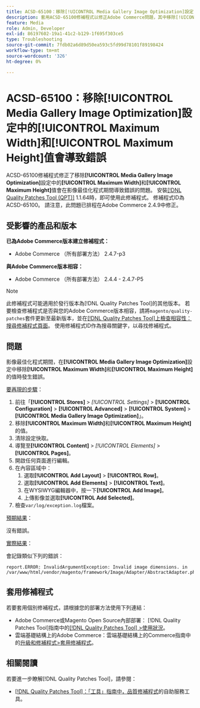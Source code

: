 ```yaml
---
title: ACSD-65100：移除[!UICONTROL Media Gallery Image Optimization]設定中的[!UICONTROL Maximum Width]和[!UICONTROL Maximum Height]值會導致錯誤
description: 套用ACSD-65100修補程式以修正Adobe Commerce問題，其中移除[!UICONTROL Media Gallery Image Optimization]設定中的[!UICONTROL Maximum Width]和[!UICONTROL Maximum Height]值會在影像最佳化程式期間導致錯誤。
feature: Media
role: Admin, Developer
exl-id: 86197602-19a1-41c2-b129-1f695f303ce5
type: Troubleshooting
source-git-commit: 7fdb02a6d89d50ea593c5fd99d78101f89198424
workflow-type: tm+mt
source-wordcount: '326'
ht-degree: 0%

---
```


# ACSD-65100：移除[!UICONTROL Media Gallery Image Optimization]設定中的[!UICONTROL Maximum Width]和[!UICONTROL Maximum Height]值會導致錯誤

ACSD-65100修補程式修正了移除&#x200B;**[!UICONTROL Media Gallery Image Optimization]**&#x200B;設定中的&#x200B;**[!UICONTROL Maximum Width]**&#x200B;和&#x200B;**[!UICONTROL Maximum Height]**&#x200B;值會在影像最佳化程式期間導致錯誤的問題。 安裝[[!DNL Quality Patches Tool (QPT)]](/help/tools/quality-patches-tool/quality-patches-tool-to-self-serve-quality-patches.md) 1.1.64時，即可使用此修補程式。 修補程式ID為ACSD-65100。 請注意，此問題已排程在Adobe Commerce 2.4.9中修正。

## 受影響的產品和版本

**已為Adobe Commerce版本建立修補程式：**

* Adobe Commerce （所有部署方法） 2.4.7-p3

**與Adobe Commerce版本相容：**

* Adobe Commerce （所有部署方法） 2.4.4 - 2.4.7-P5

>[!NOTE]
>
>此修補程式可能適用於發行版本為[!DNL Quality Patches Tool]的其他版本。 若要檢查修補程式是否與您的Adobe Commerce版本相容，請將`magento/quality-patches`套件更新至最新版本，並在[[!DNL Quality Patches Tool]上檢查相容性：搜尋修補程式頁面](https://experienceleague.adobe.com/tools/commerce-quality-patches/index.html)。 使用修補程式ID作為搜尋關鍵字，以尋找修補程式。

## 問題

影像最佳化程式期間，在&#x200B;**[!UICONTROL Media Gallery Image Optimization]**&#x200B;設定中移除&#x200B;**[!UICONTROL Maximum Width]**&#x200B;和&#x200B;**[!UICONTROL Maximum Height]**&#x200B;的值時發生錯誤。

<u>要再現的步驟</u>：

1. 前往「**[!UICONTROL Stores]** > *[!UICONTROL Settings]* > **[!UICONTROL Configuration]** > **[!UICONTROL Advanced]** > **[!UICONTROL System]** > **[!UICONTROL Media Gallery Image Optimization]**」。
1. 移除&#x200B;**[!UICONTROL Maximum Width]**&#x200B;和&#x200B;**[!UICONTROL Maximum Height]**&#x200B;的值。
1. 清除設定快取。
1. 導覽至&#x200B;**[!UICONTROL Content]** > *[!UICONTROL Elements]* > **[!UICONTROL Pages]**。
1. 開啟任何頁面進行編輯。
1. 在內容區域中：
   1. 選取&#x200B;**[!UICONTROL Add Layout]** > **[!UICONTROL Row]**。
   1. 選取&#x200B;**[!UICONTROL Add Elements]** > **[!UICONTROL Text]**。
   1. 在WYSIWYG編輯器中，按一下&#x200B;**[!UICONTROL Add Image]**。
   1. 上傳影像並選取&#x200B;**[!UICONTROL Add Selected]**。
1. 檢查`var/log/exception.log`檔案。

<u>預期結果</u>：

沒有錯誤。

<u>實際結果</u>：

會記錄類似下列的錯誤：

```
report.ERROR: InvalidArgumentException: Invalid image dimensions. in /var/www/html/vendor/magento/framework/Image/Adapter/AbstractAdapter.php:630
```

## 套用修補程式

若要套用個別修補程式，請根據您的部署方法使用下列連結：

* Adobe Commerce或Magento Open Source內部部署： [!DNL Quality Patches Tool]指南中的[[!DNL Quality Patches Tool] >使用狀況](/help/tools/quality-patches-tool/usage.md)。
* 雲端基礎結構上的Adobe Commerce：雲端基礎結構上的Commerce指南中的[升級和修補程式>套用修補程式](https://experienceleague.adobe.com/docs/commerce-cloud-service/user-guide/develop/upgrade/apply-patches.html)。

## 相關閱讀

若要進一步瞭解[!DNL Quality Patches Tool]，請參閱：

* [[!DNL Quality Patches Tool]：「工具」指南中，品質修補程式](/help/tools/quality-patches-tool/quality-patches-tool-to-self-serve-quality-patches.md)的自助服務工具。
